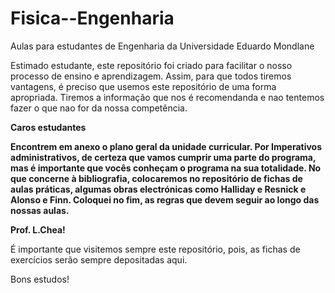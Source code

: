 # Fisica--Engenharia
Aulas para estudantes de Engenharia da Universidade Eduardo Mondlane

Estimado estudante, este repositório foi criado para facilitar o nosso processo de ensino e aprendizagem. Assim, para que todos tiremos vantagens, é preciso que usemos este repositório de uma forma apropriada. Tiremos a informação que nos é recomendanda e nao tentemos fazer o que nao for da nossa competência.

**Caros estudantes**

**Encontrem em anexo o plano geral da unidade curricular. Por Imperativos administrativos, de certeza que vamos cumprir uma parte do programa, mas é importante que vocês conheçam o programa na sua totalidade.
No que concerne à bibliografia, colocaremos no repositório de fichas de aulas práticas, algumas obras electrónicas como    Halliday e Resnick e Alonso e Finn.
Coloquei no fim, as regras que devem seguir ao longo das nossas aulas.**

**Prof. L.Chea!**

É importante que visitemos sempre este repositório, pois,  as fichas de exercícios serão sempre depositadas aqui.


Bons estudos!
